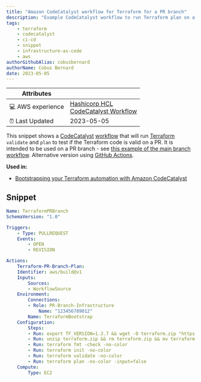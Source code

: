 ```yaml
---
title: "Amazon CodeCatalyst workflow for Terraform for a PR branch"
description: "Example CodeCatalyst workflow to run Terraform plan on a PR branch."
tags:
    - terraform
    - codecatalyst
    - ci-cd
    - snippet
    - infrastructure-as-code
    - aws
authorGithubAlias: cobusbernard
authorName: Cobus Bernard
date: 2023-05-05
---
```


| Attributes             |                                                                 |
|------------------------|-----------------------------------------------------------------|
| 💻 AWS experience      | [Hashicorp HCL](https://github.com/hashicorp/hcl) <br> [CodeCatalyst Workflow](https://docs.aws.amazon.com/codecatalyst/latest/userguide/workflow-reference.html?sc_channel=el&sc_campaign=devopswave&sc_content=snp_tf_cc_pr&sc_geo=mult&sc_country=mult&sc_outcome=acq) |
| ⏰ Last Updated        | 2023-05-05                                                       |

This snippet shows a [CodeCatalyst](https://codecatalyst.aws?sc_channel=el&sc_campaign=devopswave&sc_content=snp_tf_cc_pr&sc_geo=mult&sc_country=mult&sc_outcome=acq) [workflow](https://docs.aws.amazon.com/codecatalyst/latest/userguide/workflow-reference.html?sc_channel=el&sc_campaign=devopswave&sc_content=snp_tf_cc_pr&sc_geo=mult&sc_country=mult&sc_outcome=acq) that will run [Terraform](https://terraform.io) `validate` and `plan` to test if the Terraform code is valid on a PR. It is intended to be used on a PR branch - see [this example of the main branch workflow](../terraform-codecatalyst-workflow/). Alternative version using [GitHub Actions](../terraform-codecatalyst-github-actions-workflow-PR-branch/).

**Used in:**

* [Bootstrapping your Terraform automation with Amazon CodeCatalyst](../../tutorials/bootstrapping-terraform-automation-amazon-codecatalyst)

## Snippet

```yaml
Name: TerraformPRBranch
SchemaVersion: "1.0"

Triggers:
    - Type: PULLREQUEST
    Events:
        - OPEN
        - REVISION

Actions:
    Terraform-PR-Branch-Plan:
    Identifier: aws/build@v1
    Inputs:
        Sources:
        - WorkflowSource
    Environment:
        Connections:
        - Role: PR-Branch-Infrastructure
            Name: "123456789012"
        Name: TerraformBootstrap
    Configuration: 
        Steps:
        - Run: export TF_VERSION=1.3.7 && wget -O terraform.zip "https://releases.hashicorp.com/terraform/${TF_VERSION}/terraform_${TF_VERSION}_linux_amd64.zip"
        - Run: unzip terraform.zip && rm terraform.zip && mv terraform /usr/bin/terraform && chmod +x /usr/bin/terraform
        - Run: terraform fmt -check -no-color
        - Run: terraform init -no-color
        - Run: terraform validate -no-color
        - Run: terraform plan -no-color -input=false
    Compute:
        Type: EC2
```
